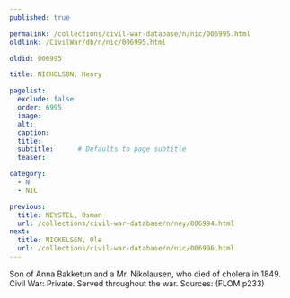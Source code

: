 ```yaml
---
published: true

permalink: /collections/civil-war-database/n/nic/006995.html
oldlink: /CivilWar/db/n/nic/006995.html

oldid: 006995

title: NICHOLSON, Henry

pagelist:
  exclude: false
  order: 6995
  image: 
  alt:
  caption:
  title:
  subtitle:      # Defaults to page subtitle
  teaser:

category: 
  - N 
  - NIC

previous:
  title: NEYSTEL, Osman
  url: /collections/civil-war-database/n/ney/006994.html  
next:
  title: NICKELSEN, Ole
  url: /collections/civil-war-database/n/nic/006996.html   
---
```

Son of Anna Bakketun and a Mr. Nikolausen, who died of cholera in 1849. Civil War: Private. Served throughout the war. Sources: (FLOM p233)
